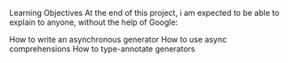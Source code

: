 Learning Objectives
At the end of this project, i am expected to be able to explain to anyone, without the help of Google:

How to write an asynchronous generator
How to use async comprehensions
How to type-annotate generators
